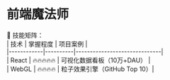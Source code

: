 # 前端魔法师  
🌟 技能矩阵：  
| 技术       | 掌握程度 | 项目案例                     |  
|------------|----------|------------------------------|  
| React      | 🔥🔥🔥🔥🔥 | 可视化数据看板（10万+DAU）   |  
| WebGL      | 🔥🔥🔥🔥  | 粒子效果引擎（GitHub Top 10）|  
